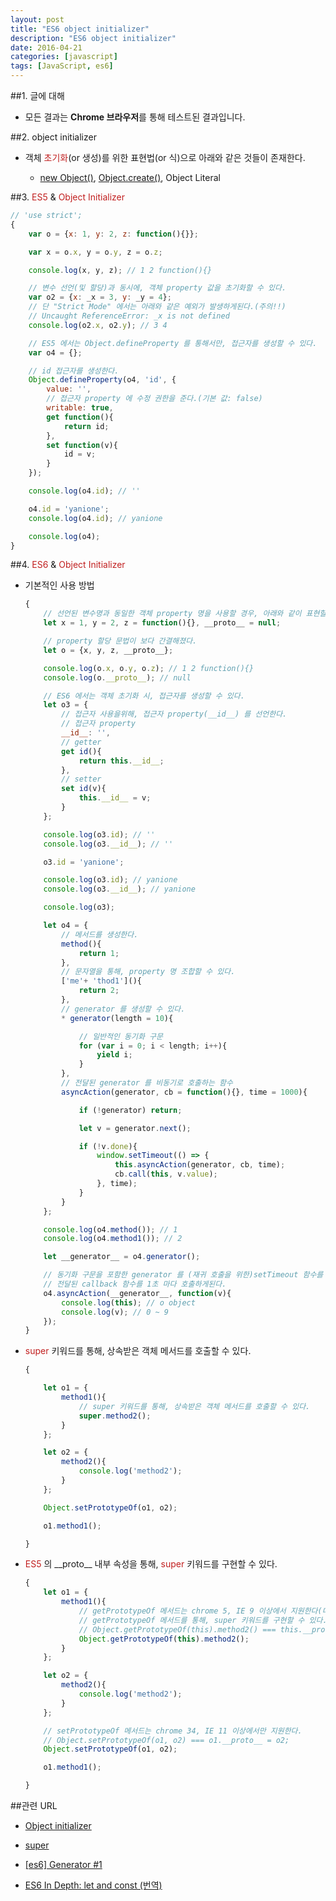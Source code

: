 ```yaml
---
layout: post
title: "ES6 object initializer"
description: "ES6 object initializer"
date: 2016-04-21
categories: [javascript]
tags: [JavaScript, es6]
---
```


##1. 글에 대해

- 모든 결과는 **Chrome 브라우저**를 통해 테스트된 결과입니다.

##2. object initializer

- 객체 <span style="color:#c11f1f">초기화</span>(or 생성)를 위한 표현법(or 식)으로 아래와 같은 것들이 존재한다.

    - [new Object()](https://developer.mozilla.org/en-US/docs/Web/JavaScript/Reference/Global_Objects/Object), [Object.create()](https://developer.mozilla.org/en-US/docs/Web/JavaScript/Reference/Global_Objects/Object/create), Object Literal

##3. <span style="color:#c11f1f">ES5</span> & <span style="color:#c11f1f">Object Initializer</span>

```javascript
// 'use strict';
{
    var o = {x: 1, y: 2, z: function(){}};

    var x = o.x, y = o.y, z = o.z;

    console.log(x, y, z); // 1 2 function(){}

    // 변수 선언(및 할당)과 동시에, 객체 property 값을 초기화할 수 있다.
    var o2 = {x: _x = 3, y: _y = 4};
    // 단 "Strict Mode" 에서는 아래와 같은 예외가 발생하게된다.(주의!!)
    // Uncaught ReferenceError: _x is not defined
    console.log(o2.x, o2.y); // 3 4

    // ES5 에서는 Object.defineProperty 를 통해서만, 접근자를 생성할 수 있다.
    var o4 = {};

    // id 접근자를 생성한다.
    Object.defineProperty(o4, 'id', {
        value: '',
        // 접근자 property 에 수정 권한을 준다.(기본 값: false)
        writable: true,
        get function(){
            return id;
        },
        set function(v){
            id = v;
        }
    });

    console.log(o4.id); // ''

    o4.id = 'yanione';
    console.log(o4.id); // yanione

    console.log(o4);
}
```

##4. <span style="color:#c11f1f">ES6</span> & <span style="color:#c11f1f">Object Initializer</span>

- 기본적인 사용 방법

    ```javascript
    {
        // 선언된 변수명과 동일한 객체 property 명을 사용할 경우, 아래와 같이 표현할 수 있다.
        let x = 1, y = 2, z = function(){}, __proto__ = null;

        // property 할당 문법이 보다 간결해졌다.
        let o = {x, y, z, __proto__};

        console.log(o.x, o.y, o.z); // 1 2 function(){}
        console.log(o.__proto__); // null

        // ES6 에서는 객체 초기화 시, 접근자를 생성할 수 있다.
        let o3 = {
            // 접근자 사용을위해, 접근자 property(__id__) 를 선언한다.
            // 접근자 property
            __id__: '',
            // getter
            get id(){
                return this.__id__;
            },
            // setter
            set id(v){
                this.__id__ = v;
            }
        };

        console.log(o3.id); // ''
        console.log(o3.__id__); // ''

        o3.id = 'yanione';

        console.log(o3.id); // yanione
        console.log(o3.__id__); // yanione

        console.log(o3);

        let o4 = {
            // 메서드를 생성한다.
            method(){
                return 1;
            },
            // 문자열을 통해, property 명 조합할 수 있다.
            ['me'+ 'thod1'](){
                return 2;
            },
            // generator 를 생성할 수 있다.
            * generator(length = 10){

                // 일반적인 동기화 구문
                for (var i = 0; i < length; i++){
                    yield i;
                }
            },
            // 전달된 generator 를 비동기로 호출하는 함수
            asyncAction(generator, cb = function(){}, time = 1000){

                if (!generator) return;

                let v = generator.next();

                if (!v.done){
                    window.setTimeout(() => {
                        this.asyncAction(generator, cb, time);
                        cb.call(this, v.value);
                    }, time);
                }
            }
        };

        console.log(o4.method()); // 1
        console.log(o4.method1()); // 2

        let __generator__ = o4.generator();

        // 동기화 구문을 포함한 generator 를 (재귀 호출을 위한)setTimeout 함수를 통해, 비동기로 호출한다.
        // 전달된 callback 함수를 1초 마다 호출하게된다.
        o4.asyncAction(__generator__, function(v){
            console.log(this); // o object
            console.log(v); // 0 ~ 9
        });
    }
    ```

- <span style="color:#c11f1f">super</span> 키워드를 통해, 상속받은 객체 메서드를 호출할 수 있다.

    ```javascript
    {

        let o1 = {
            method1(){
                // super 키워드를 통해, 상속받은 객체 메서드를 호출할 수 있다.
                super.method2();
            }
        };

        let o2 = {
            method2(){
                console.log('method2');
            }
        };

        Object.setPrototypeOf(o1, o2);

        o1.method1();

    }
    ```

- <span style="color:#c11f1f">ES5</span> 의 \_\_proto\_\_ 내부 속성을 통해, <span style="color:#c11f1f">super</span> 키워드를 구현할 수 있다.

    ```javascript
    {
        let o1 = {
            method1(){
                // getPrototypeOf 메서드는 chrome 5, IE 9 이상에서 지원한다(대부분의 브라우저에서 지원한다고 볼 수 있다)
                // getPrototypeOf 메서드를 통해, super 키워드를 구현할 수 있다.
                // Object.getPrototypeOf(this).method2() === this.__proto__.method2()
                Object.getPrototypeOf(this).method2();
            }
        };

        let o2 = {
            method2(){
                console.log('method2');
            }
        };

        // setPrototypeOf 메서드는 chrome 34, IE 11 이상에서만 지원한다.
        // Object.setPrototypeOf(o1, o2) === o1.__proto__ = o2;
        Object.setPrototypeOf(o1, o2);

        o1.method1();

    }
    ```


##관련 URL

- [Object initializer](https://developer.mozilla.org/ko/docs/Web/JavaScript/Reference/Operators/Object_initializer)<p>

- [super](https://developer.mozilla.org/en-US/docs/Web/JavaScript/Reference/Operators/super)<p>

- [[es6] Generator #1](http://www.bsidesoft.com/?p=2053)<p>

- [ES6 In Depth: let and const (번역)](https://medium.com/@dduskim/es6-in-depth-let-and-const-%EB%B2%88%EC%97%AD-31028c086e72#.c48zfoehd)<p>
